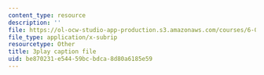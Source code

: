 ```yaml
---
content_type: resource
description: ''
file: https://ol-ocw-studio-app-production.s3.amazonaws.com/courses/6-00sc-introduction-to-computer-science-and-programming-spring-2011/be870231e54459bcbdca8d80a6185e59_aqd0sR5rygk.vtt
file_type: application/x-subrip
resourcetype: Other
title: 3play caption file
uid: be870231-e544-59bc-bdca-8d80a6185e59
---
```

